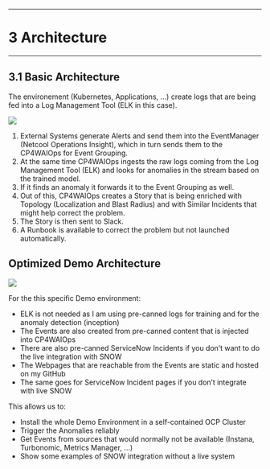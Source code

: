 ---------------------------------------------------------------
# 3 Architecture
---------------------------------------------------------------


## 3.1 Basic Architecture

The environement (Kubernetes, Applications, ...) create logs that are being fed into a Log Management Tool (ELK in this case).

![](./pics/aiops-demo.png)

1. External Systems generate Alerts and send them into the EventManager (Netcool Operations Insight), which in turn sends them to the CP4WAIOps for Event Grouping.
1. At the same time CP4WAIOps ingests the raw logs coming from the Log Management Tool (ELK) and looks for anomalies in the stream based on the trained model.
1. If it finds an anomaly it forwards it to the Event Grouping as well.
1. Out of this, CP4WAIOps creates a Story that is being enriched with Topology (Localization and Blast Radius) and with Similar Incidents that might help correct the problem.
1. The Story is then sent to Slack.
1. A Runbook is available to correct the problem but not launched automatically.

<div style="page-break-after: always;"></div>

## Optimized Demo Architecture

![](./pics/aiops-demo3.png)

For the this specific Demo environment:

* ELK is not needed as I am using pre-canned logs for training and for the anomaly detection (inception)
* The Events are also created from pre-canned content that is injected into CP4WAIOps
* There are also pre-canned ServiceNow Incidents if you don’t want to do the live integration with SNOW
* The Webpages that are reachable from the Events are static and hosted on my GitHub
* The same goes for ServiceNow Incident pages if you don’t integrate with live SNOW

This allows us to:

* Install the whole Demo Environment in a self-contained OCP Cluster
* Trigger the Anomalies reliably
* Get Events from sources that would normally not be available (Instana, Turbonomic, Metrics Manager, ...)
* Show some examples of SNOW integration without a live system


<div style="page-break-after: always;"></div>
